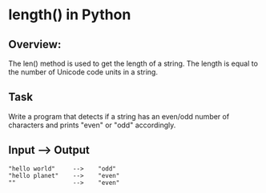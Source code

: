 # length() in Python
## Overview:
The len() method is used to get the length of a string. The length is equal to the number of Unicode code units in a string.

## Task
Write a program that detects if a string has an even/odd number of characters and prints "even" or "odd" accordingly.


## Input --> Output
```
"hello world"     -->    "odd"  
"hello planet"    -->    "even"  
""                -->    "even"  
```